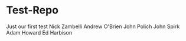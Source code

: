 # Test-Repo
Just our first test
Nick Zambelli
Andrew O'Brien
John Polich
John Spirk
Adam Howard
Ed Harbison